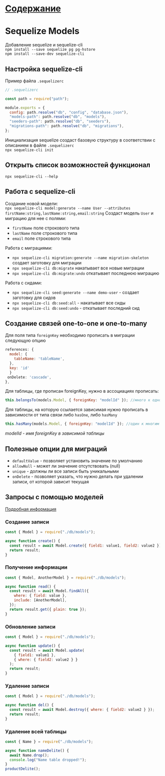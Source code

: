 # [Содержание](../README.md)
# Sequelize Models

Добавление sequelize и sequelize-cli  
`npm install --save sequelize pg pg-hstore`  
`npm install --save-dev sequelize-cli`

## Настройка sequelize-cli

Пример файла `.sequelizerc`

```js
// .sequelizerc

const path = require("path");

module.exports = {
  config: path.resolve("db", "config", "database.json"),
  "models-path": path.resolve("db", "models"),
  "seeders-path": path.resolve("db", "seeders"),
  "migrations-path": path.resolve("db", "migrations"),
};
```

Инициализация sequelize создаст базовую структуру
в соответствии с описанием в файле `.sequelizerc`  
`npx sequelize-cli init`

## Открыть список возможностей функционал

`npx sequelize-cli --help`

## Работа с sequelize-cli

Создание новой модели:  
`npx sequelize-cli model:generate --name User --attributes firstName:string,lastName:string,email:string`
Создаст модель `User` и миграцию для нее с полями:

- `firstName` поле строкового типа
- `lastName` поле строкового типа
- `email` поле строкового типа

Работа с миграциями:

- `npx sequelize-cli migration:generate --name migration-skeleton` создает заготовку для миграции
- `npx sequelize-cli db:migrate` накатывает все новые миграции
- `npx sequelize-cli db:migrate:undo` откатывает последнюю миграцию

Работа с сидами:

- `npx sequelize-cli seed:generate --name demo-user` - создает заготовку для сидов
- `npx sequelize-cli db:seed:all` - накатывает все сиды
- `npx sequelize-cli db:seed:undo` - откатывает последний сид

## Создание связей one-to-one и one-to-many

Для поля типа `foreignKey` необходимо прописать в миграции следующую опцию

```js
references: {
  model: {
    tableName: 'tableName',
  },
  key: 'id'
  }
 onDelete: 'cascade',
},
```

Для таблицы, где прописан foreignKey, нужно в ассоциациях прописать:

```js
this.belongsTo(models.Model, { foreignKey: "modelId" }); //много к одному
```

Для таблицы, на которую ссылается зависимая нужно прописать в зависимости от типа связи либо `hasOne`, либо `hasMany`

```js
this.hasMany(models.Model, { foreignKey: "modelId" }); //один к многим
```

_modelId - имя foreignKey в зависимой таблицы_

## Полезные опции для миграций

- `defaultValue` - позволяет установить значение по умолчанию
- `allowNull` - может ли значение отсутствовать (null)
- `unique` - должны ли все записи быть уникальными
- `onDelete` - позволяет указать, что нужно делать при удалении записи, от которой зависит текущая

## Запросы с помощью моделей

[Подробная информация](https://sequelize.org/docs/v6/core-concepts/model-querying-basics/)

### Создание записи

```js
const { Model } = require("./db/models");

async function create() {
  const result = await Model.create({ field1: value1, field2: value2 });
  return result;
}
```

### Получение информации

```js
const { Model, AnotherModel } = require("./db/models");

async function read() {
  const result = await Model.findAll({
    where: { field: value },
    include: [AnotherModel],
  });
  return result.get({ plain: true });
}
```

### Обновление записи

```js
const { Model } = require("./db/models");

async function update() {
  const result = await Model.update(
    { field1: value1 },
    { where: { field2: value2 } }
  );
  return result;
}
```

### Удаление записи

```js
const { Model } = require("./db/models");

async function del() {
  const result = await Model.destroy({ where: { field2: value2 } });
  return result;
}
```

### Удаление всей таблицы

```js
const { Name } = require("./db/models");

async function nameDelite() {
  await Name.drop();
  console.log("Name table dropped!");
}
productDelite();
```
